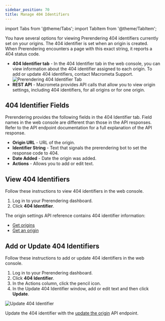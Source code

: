 ```yaml
---
sidebar_position: 70
title: Manage 404 Identifiers
---
```

import Tabs from '@theme/Tabs';
import TabItem from '@theme/TabItem';

You have several options for viewing Prerendering 404 identifiers currently set on your origins. The 404 identifier is set when an origin is created. When Prerendering encounters a page with this exact string, it reports a 404 status code.

- **404 Identifier tab** - In the 404 Identifier tab in the web console, you can view information about the 404 identifier assigned to each origin. To add or update 404 identifiers, contact Macrometa Support.
  ![Prerendering 404 Identifier Tab](/img/prerendering/404-identifier.png)
- **REST API** - Macrometa provides API calls that allow you to view origin settings, including 404 identifiers, for all origins or for one origin.

## 404 Identifier Fields

Prerendering provides the following fields in the 404 Identifier tab. Field names in the web console are different than those in the API responses. Refer to the API endpoint documentation for a full explanation of the API response.

- **Origin URL** - URL of the origin.
- **Identifier String** - Text that signals the prerendering bot to set the response code to 404.
- **Date Added** - Date the origin was added.
- **Actions** - Allows you to add or edit text.

## View 404 Identifiers

<Tabs groupId="operating-systems">
<TabItem value="console" label="Web Console">

Follow these instructions to view 404 identifiers in the web console.

1. Log in to your Prerendering dashboard.
2. Click **404 Identifier**.

</TabItem>
<TabItem value="api" label="REST API">

The origin settings API reference contains 404 identifier information:

- [Get origins](https://www.macrometa.com/docs/apiPrerendering#/paths/api-prerender-v1-origins/get)
- [Get an origin](https://www.macrometa.com/docs/apiPrerendering#/paths/api-prerender-v1-origins-origin/get)

</TabItem>
</Tabs>

## Add or Update 404 Identifiers

<Tabs groupId="operating-systems">
<TabItem value="console" label="Web Console">

Follow these instructions to add or update 404 identifiers in the web console.

1. Log in to your Prerendering dashboard.
2. Click **404 Identifier**.
3. In the Actions column, click the pencil icon.
4. In the Update 404 Identifier window, add or edit text and then click **Update**.

![Update 404 Identifier](/img/prerendering/update-404-identifier.png)

</TabItem>
<TabItem value="api" label="REST API">

Update the 404 identifier with the [update the origin](https://www.macrometa.com/docs/apiPrerendering#/paths/api-prerender-v1-origins/patch) API endpoint.

</TabItem>
</Tabs>
